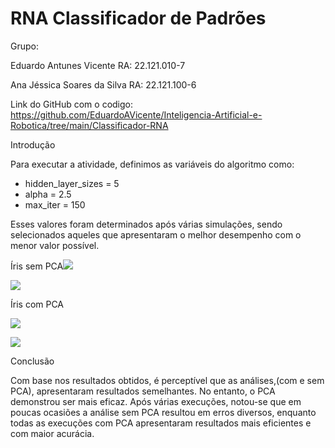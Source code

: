 ﻿
# <a name="_w8nz3612tw5v"></a>RNA Classificador de Padrões
Grupo:

Eduardo Antunes Vicente RA: 22.121.010-7

Ana Jéssica Soares da Silva RA: 22.121.100-6

Link do GitHub com o codigo: <https://github.com/EduardoAVicente/Inteligencia-Artificial-e-Robotica/tree/main/Classificador-RNA>

Introdução

Para executar a atividade, definimos as variáveis do algoritmo como:

- hidden\_layer\_sizes = 5
- alpha = 2.5
- max\_iter = 150

Esses valores foram determinados após várias simulações, sendo selecionados aqueles que apresentaram o melhor desempenho com o menor valor possível.


Íris sem PCA![](images/Aspose.Words.720ea243-998e-4c85-af82-99976d687ec4.001.png)

![](images/Aspose.Words.720ea243-998e-4c85-af82-99976d687ec4.002.png)

Íris com PCA

![](images/Aspose.Words.720ea243-998e-4c85-af82-99976d687ec4.003.png)

![](images/Aspose.Words.720ea243-998e-4c85-af82-99976d687ec4.004.png)


Conclusão

Com base nos resultados obtidos, é perceptível que as análises,(com e sem PCA), apresentaram resultados semelhantes. No entanto, o PCA demonstrou ser mais eficaz. Após várias execuções, notou-se que em poucas ocasiões a análise sem PCA resultou em erros diversos, enquanto todas as execuções com PCA apresentaram resultados mais eficientes e com maior acurácia.
